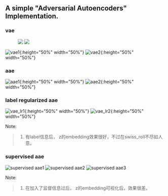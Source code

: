 ## A simple **"Adversarial Autoencoders"**  Implementation.

### vae

<figure class="half">
    <img src="https://github.com/yxue3357/MyResearchCodes/raw/master/VAEs/AAE/results/vae_z16_train8000.png">
    <img src="https://github.com/yxue3357/MyResearchCodes/raw/master/VAEs/AAE/results/vae_z16_tsne_8000.png">
</figure>

![vae1](https://github.com/yxue3357/MyResearchCodes/raw/master/VAEs/AAE/results/vae_z16_train8000.png){:height="50%" width="50%"}
![vae2](https://github.com/yxue3357/MyResearchCodes/raw/master/VAEs/AAE/results/vae_z16_tsne_8000.png){:height="50%" width="50%"}

### aae
![aae1](https://github.com/yxue3357/MyResearchCodes/raw/master/VAEs/AAE/results/aae_train_6600.png){:height="50%" width="50%"}
![aae2](https://github.com/yxue3357/MyResearchCodes/raw/master/VAEs/AAE/results/aae_z_6000.png){:height="50%" width="50%"}

### label regularized aae
![vae_lr1](https://github.com/yxue3357/MyResearchCodes/raw/master/VAEs/AAE/results/aae_lr_train13500.png){:height="50%" width="50%"}
![vae_lr2](https://github.com/yxue3357/MyResearchCodes/raw/master/VAEs/AAE/results/aae_lr_z_13500.png){:height="50%" width="50%"}

Note:
> 1. 有label信息后， z的embedding效果很好，不过在swiss_roll不尽如人意。

### supervised aae
![supervised aae1](https://github.com/yxue3357/MyResearchCodes/raw/master/VAEs/AAE/results/supervised_aae_train_16900.png)
![supervised aae2](https://github.com/yxue3357/MyResearchCodes/raw/master/VAEs/AAE/results/supervised_aae_train_13700.png)
![supervised aae3](https://github.com/yxue3357/MyResearchCodes/raw/master/VAEs/AAE/results/supervised_aae_train_26100.png)

Note: 
> 1. 在加入了监督信息过后， z的embedding可视化后，效果很差。